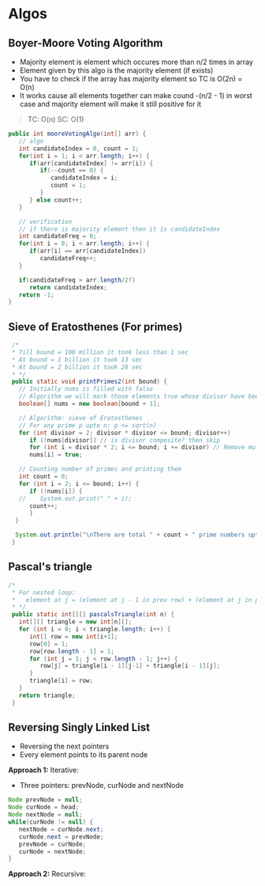 # Algos

## Boyer-Moore Voting Algorithm

- Majority element is element which occures more than n/2 times in array
- Element given by this algo is the majority element (if exists)
- You have to check if the array has majority element so TC is O(2n) = O(n)
- It works cause all elements together can make cound -(n/2 - 1) in worst case and majority element will make it still positive for it

> TC: O(n)
> SC: O(1)

```java
public int mooreVotingAlgo(int[] arr) {
   // algo
   int candidateIndex = 0, count = 1;
   for(int i = 1; i < arr.length; i++) {
      if(arr[candidateIndex] != arr[i]) {
         if(--count == 0) {
            candidateIndex = i;
            count = 1;
         }
      } else count++;
   }

   // verification
   // if there is majority element then it is candidateIndex
   int candidateFreq = 0;
   for(int i = 0; i < arr.length; i++) {
      if(arr[i] == arr[candidateIndex])
         candidateFreq++;
   }

   if(candidateFreq > arr.length/2f)
      return candidateIndex;
   return -1;
}
```

## Sieve of Eratosthenes (For primes)

```java
 /*
 * Till bound = 100 million it took less than 1 sec
 * At bound = 1 billion it took 13 sec
 * At bound = 2 billion it took 28 sec
 * */
 public static void printPrimes2(int bound) {
   // Initially nums is filled with false
   // Algorithm we will mark those elements true whose divisor have been found
   boolean[] nums = new boolean[bound + 1];

   // Algorithm: sieve of Eratosthenes
   // For any prime p upto n: p <= sqrt(n)
   for (int divisor = 2; divisor * divisor <= bound; divisor++)
      if (!nums[divisor]) // is divisor composite? then skip
      for (int i = divisor * 2; i <= bound; i += divisor) // Remove multiples of (prime) divisor
      nums[i] = true;

   // Counting number of primes and printing them
   int count = 0;
   for (int i = 2; i <= bound; i++) {
      if (!nums[i]) {
   //    System.out.print(" " + i);
      count++;
      }
  }

  System.out.println("\nThere are total " + count + " prime numbers upto " + bound + " (inclusive)");
 }
```

## Pascal's triangle

```java
/*
 * For nested loop:
 *   element at j = (element at j - 1 in prev row) + (element at j in prev row)
 * */
 public static int[][] pascalsTriangle(int n) {
   int[][] triangle = new int[n][];
   for (int i = 0; i < triangle.length; i++) {
      int[] row = new int[i+1];
      row[0] = 1;
      row[row.length - 1] = 1;
      for (int j = 1; j < row.length - 1; j++) {
         row[j] = triangle[i - 1][j-1] + triangle[i - 1][j];
      }
      triangle[i] = row;
   }
   return triangle;
 }
```

## Reversing Singly Linked List

- Reversing the next pointers
- Every element points to its parent node

**Approach 1:** Iterative:

- Three pointers: prevNode, curNode and nextNode

```java
Node prevNode = null;
Node curNode = head;
Node nextNode = null;
while(curNode != null) {
   nextNode = curNode.next;
   curNode.next = prevNode;
   prevNode = curNode;
   curNode = nextNode;
}
```

**Approach 2:** Recursive:
